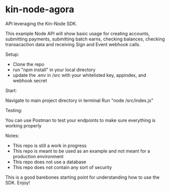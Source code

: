 # kin-node-agora

API leveraging the Kin-Node SDK.

This example Node API will show basic usage for creating accounts, submitting payments, submitting batch earns, checking balances, checking transacaction data and receiving Sign and Event webhook calls.

Setup:

- Clone the repo
- run "npm install" in your local directory
- update the .env in /src with your whitelisted key, appindex, and webhook secret

Start:

Navigate to main project directory in terminal
Run "node /src/index.js"

Testing:

You can use Postman to test your endpoints to make sure everything is working properly

Notes:

- This repo is still a work in progress
- This repo is meant to be used as an example and not meant for a production environment
- This repo does not use a database
- This repo does not contain any sort of security

This is a good barebones starting point for understanding how to use the SDK. Enjoy!